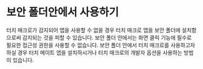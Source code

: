 # 보안 폴더안에서 사용하기
터치 매크로가 감지되어 앱을 사용할 수 없을 경우 터치 매크로 앱을 보안 폴더에 설치함으로써 감지되는 것을 피할 수 있습니다. 보안 폴더 안에서는 화면 클릭 기능에 필수로 필요한 접근성 권한을 사용할 수 없습니다. 보안 폴더 안에서 터치 매크로를 사용하고자 하실 경우 터치 메이트 앱을 설치하시거나 터치 매크로의 개발자 옵션을 사용하는 방법이 있습니다.
